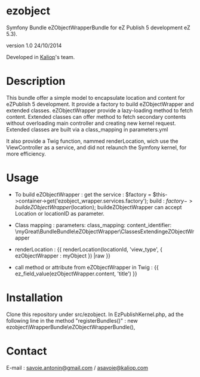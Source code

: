 ezobject
=======================
Symfony Bundle eZObjectWrapperBundle for eZ Publish 5 development eZ 5.3).

version 1.0 24/10/2014

Developed in [Kaliop](http://www.kaliop.com/)'s team.

Description
=======================

This bundle offer a simple model to encapsulate location and content for eZPublish 5 development.
It provide a factory to build eZObjectWrapper and extended classes. eZObjectWrapper provide a lazy-loading 
method to fetch content. Extended classes can offer method to fetch secondary contents without overloading 
main controller and creating new kernel request. Extended classes are built via a class_mapping in parameters.yml

It also provide a Twig function, nammed renderLocation, wich use the ViewController as a service, and did not
relaunch the Symfony kernel, for more efficiency.

Usage
=======================

- To build eZObjectWrapper :
get the service : $factory = $this->container->get('ezobject_wrapper.services.factory');
build : $factory->buildeZObjectWrapper($location);
buildeZObjectWrapper can accept Location or locationID as parameter.

- Class mapping :
parameters:
    class_mapping:
        content_identifier: \myGreat\BundleBundle\eZObjectWrapper\ClassesExtendingeZObjectWrapper
        
- renderLocation :
{{ renderLocation(locationId, 'view_type', { ezObjectWrapper : myObject }) |raw }}

- call method or attribute from eZObjectWrapper in Twig :
{{ ez_field_value(ezObjectWrapper.content, 'title') }}

Installation
=======================

Clone this repository under src/ezobject.
In EzPublishKernel.php, ad the following line in the method "registerBundles()" : 
new ezobject\WrapperBundle\eZObjectWrapperBundle(),

Contact
=======================
E-mail : savoie.antonin@gmail.com / asavoie@kaliop.com


